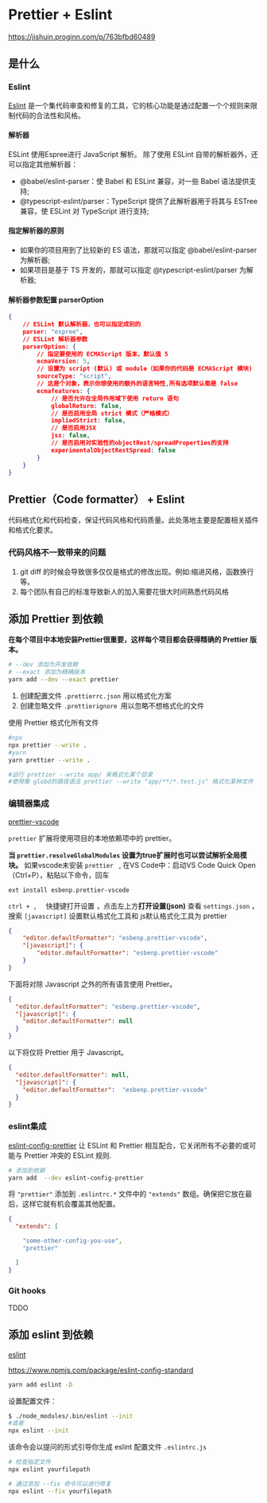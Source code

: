 # Prettier + Eslint
https://jishuin.proginn.com/p/763bfbd60489
## 是什么

### Eslint

 [Eslint](https://eslint.org/docs/user-guide/getting-started) 是一个集代码审查和修复的工具，它的核心功能是通过配置一个个规则来限制代码的合法性和风格。

#### 解析器

 ESLint 使用Espree进行 JavaScript 解析。
 除了使用 ESLint 自带的解析器外，还可以指定其他解析器：

* @babel/eslint-parser：使 Babel 和 ESLint 兼容，对一些 Babel 语法提供支持; 
* @typescript-eslint/parser：TypeScript 提供了此解析器用于将其与 ESTree 兼容，使 ESLint 对 TypeScript 进行支持; 

#### 指定解析器的原则

* 如果你的项目用到了比较新的 ES 语法，那就可以指定 @babel/eslint-parser 为解析器; 
* 如果项目是基于 TS 开发的，那就可以指定 @typescript-eslint/parser 为解析器; 

#### 解析器参数配置 parserOption
```json
{
    // ESLint 默认解析器，也可以指定成别的
    parser: "espree", 
    // ESLint 解析器参数
    parserOption: {
        // 指定要使用的 ECMAScript 版本，默认值 5
        ecmaVersion: 5,
        // 设置为 script (默认) 或 module（如果你的代码是 ECMAScript 模块)
        sourceType: "script",
        // 这是个对象，表示你想使用的额外的语言特性,所有选项默认都是 false
        ecmafeatures: {
            // 是否允许在全局作用域下使用 return 语句
            globalReturn: false,
            // 是否启用全局 strict 模式（严格模式）
            impliedStrict: false,
            // 是否启用JSX
            jsx: false,
            // 是否启用对实验性的objectRest/spreadProperties的支持
            experimentalObjectRestSpread: false
        }
    }
}
```

## Prettier（Code formatter） + Eslint

代码格式化和代码检查，保证代码风格和代码质量。此处落地主要是配置相关插件和格式化要求。

### 代码风格不一致带来的问题

1. git diff 的时候会导致很多仅仅是格式的修改出现。例如:缩进风格，函数换行等。
2. 每个团队有自己的标准导致新人的加入需要花很大时间熟悉代码风格

## 添加 Prettier 到依赖

**在每个项目中本地安装Prettier很重要，这样每个项目都会获得精确的 Prettier 版本。**

```bash
# --dev 添加为开发依赖
# --exact 添加为精确版本
yarn add --dev --exact prettier
```

1. 创建配置文件 `.prettierrc.json` 用以格式化方案 
2. 创建忽略文件 `.prettierignore `用以忽略不想格式化的文件

使用 Prettier 格式化所有文件

```bash
#npx 
npx prettier --write .
#yarn
yarn prettier --write .

#运行 prettier --write app/ 来格式化某个目录
#使用像 globd的路径语法 prettier --write "app/**/*.test.js" 格式化某种文件
```

### 编辑器集成

[prettier-vscode](https://github.com/prettier/prettier-vscode)

` prettier ` 扩展将使用项目的本地依赖项中的 prettier。

**当 ` prettier.resolveGlobalModules ` 设置为true扩展时也可以尝试解析全局模块。**
如果vscode未安装 `prettier ` , 在VS Code中：启动VS Code Quick Open（Ctrl+P），粘贴以下命令，回车

```
ext install esbenp.prettier-vscode
```

`ctrl + ,  ` 快捷键打开设置 ，点击左上方**打开设置(json)** 查看 ` settings.json ` ，搜索 ` [javascript] ` 设置默认格式化工具和 js默认格式化工具为 prettier

```json
{
    "editor.defaultFormatter": "esbenp.prettier-vscode",
    "[javascript]": {
        "editor.defaultFormatter": "esbenp.prettier-vscode"
    }
}
```

下面将对除 Javascript 之外的所有语言使用 Prettier。

```json
{
  "editor.defaultFormatter": "esbenp.prettier-vscode",
  "[javascript]": {
    "editor.defaultFormatter": null
  }
}
```

以下将仅将 Prettier 用于 Javascript。

```json
{
  "editor.defaultFormatter": null,
  "[javascript]": {
    "editor.defaultFormatter":  "esbenp.prettier-vscode"
  }
}
```

### eslint集成

[ eslint-config-prettier](https://github.com/prettier/eslint-config-prettier#installation) 让 ESLint 和 Prettier 相互配合，它关闭所有不必要的或可能与 Prettier 冲突的 ESLint 规则.

```bash
# 添加到依赖
yarn add  --dev eslint-config-prettier
```

将 `"prettier"` 添加到 `.eslintrc.*` 文件中的 `"extends"` 数组。确保把它放在最后，这样它就有机会覆盖其他配置。

```json
{
  "extends": [

    "some-other-config-you-use",
    "prettier"

  ]
}

```

### Git hooks

TDDO

## 添加 eslint 到依赖

[eslint](https://eslint.org/)

https://www.npmjs.com/package/eslint-config-standard

```bash
yarn add eslint -D
```

设置配置文件：

```bash
$ ./node_modules/.bin/eslint --init
#或者
npx eslint --init
```

该命令会以提问的形式引导你生成 eslint 配置文件 `.eslintrc.js`

```bash
# 检查指定文件
npx eslint yourfilepath

# 通过添加 --fix 命令可以进行修复
npx eslint --fix yourfilepath
```
